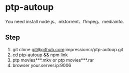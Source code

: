 # ptp-autoup
You need install node.js、mktorrent、ffmpeg、mediainfo.
## Step
1. git clone git@github.com:impressioncr/ptp-autoup.git
2. cd ptp-autoup && npm link
3. ptp movies***.mkv or ptp movies***.rar
4. browser your.server.ip:9006
